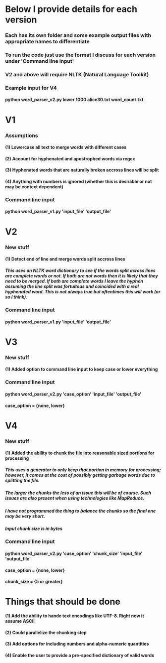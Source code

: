 # Below I provide details for each version
### Each has its own folder and some example output files with appropriate names to differentiate
### To run the code just use the format I discuss for each version under 'Command line input'
### V2 and above will require NLTK (Natural Language Toolkit)

### Example input for V4 
#### python word_parser_v2.py lower 1000 alice30.txt word_count.txt

# V1
### Assumptions
#### (1) Lowercase all text to merge words with different cases
#### (2) Account for hyphenated and apostrophed words via regex
#### (3) Hyphenated words that are naturally broken accross lines will be split 
#### (4) Anything with numbers is ignored (whether this is desirable or not may be context dependent)
### Command line input
#### python word_parser_v1.py 'input_file' 'output_file'

# V2
### New stuff
#### (1) Detect end of line and merge words split accross lines
##### This uses an NLTK word dictionary to see if the words split across lines are complete words or not. If both are not words then it is likely that they need to be merged. If both are complete words I leave the hyphen assuming the line split was fortuitous and coincided with a real hyphenated word. This is not always true but oftentimes this will work (or so I think).
### Command line input
#### python word_parser_v1.py 'input_file' 'output_file'

# V3
### New stuff
#### (1) Added option to command line input to keep case or lower everything
### Command line input
#### python word_parser_v2.py 'case_option' 'input_file' 'output_file'
#### case_option = {none, lower}

# V4
### New stuff
#### (1) Added the ability to chunk the file into reasonable sized portions for processing
##### This uses a generator to only keep that portion in memory for processing; however, it comes at the cost of possibly getting garbage words due to splitting the file.
##### The larger the chunks the less of an issue this will be of course. Such issues are also present when using technologies like MapReduce. 
##### I have not programmed the thing to balance the chunks so the final one may be very short.
##### Input chunk size is in bytes 
### Command line input
#### python word_parser_v2.py 'case_option' 'chunk_size' 'input_file' 'output_file'
#### case_option = {none, lower}
#### chunk_size = {5 or greater}

# Things that should be done
#### (1) Add the ability to hande text encodings like UTF-8. Right now it assume ASCII
#### (2) Could parallelize the chunking step 
#### (3) Add options for including numbers and alpha-numeric quantities
#### (4) Enable the user to provide a pre-specified dictionary of valid words
